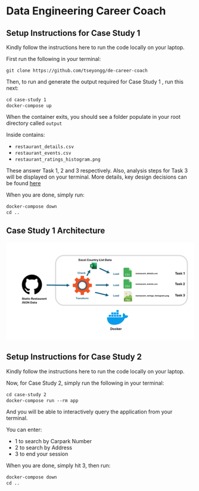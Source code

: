 # Data Engineering Career Coach 

## Setup Instructions for Case Study 1
Kindly follow the instructions here to run the code  locally on your laptop.

First run the following in your terminal:

```shell
git clone https://github.com/tseyongg/de-career-coach
```

Then, to run and generate the output required for Case Study 1 , run this next:
```shell
cd case-study 1
docker-compose up
```
When the container exits, you should see a folder populate in your root directory called `output`

Inside contains:

- `restaurant_details.csv`
- `restaurant_events.csv`
- `restaurant_ratings_histogram.png`

These answer Task 1, 2 and 3 respectively. Also, analysis steps for Task 3 will be displayed on your terminal. More details, key design decisions can be found [here](/case-study-1/README.md)

When you are done, simply run:

```shell
docker-compose down
cd ..
```
## Case Study 1 Architecture

![case-study_1-architecture](/images/case_study_1_architecture.png)

## Setup Instructions for Case Study 2
Kindly follow the instructions here to run the code  locally on your laptop.

Now, for Case Study 2, simply run the following in your terminal:

```shell
cd case-study 2
docker-compose run --rm app
```

And you will be able to interactively query the application from your terminal.

You can enter:

- 1 to search by Carpark Number
- 2 to search by Address
- 3 to end your session

When you are done, simply hit 3, then run:

```shell
docker-compose down
cd ..
```


